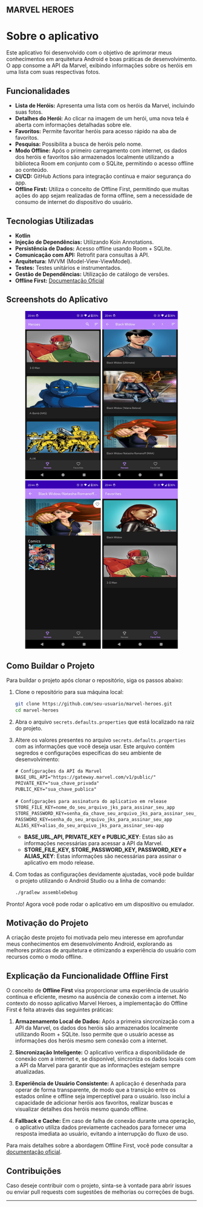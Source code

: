 ## MARVEL HEROES

# Sobre o aplicativo

Este aplicativo foi desenvolvido com o objetivo de aprimorar meus conhecimentos em arquitetura
Android e boas práticas de desenvolvimento. O app consome a API da Marvel, exibindo informações
sobre os heróis em uma lista com suas respectivas fotos.

## Funcionalidades

* **Lista de Heróis:** Apresenta uma lista com os heróis da Marvel, incluindo suas fotos.
* **Detalhes do Herói:** Ao clicar na imagem de um herói, uma nova tela é aberta com informações
  detalhadas sobre ele.
* **Favoritos:** Permite favoritar heróis para acesso rápido na aba de favoritos.
* **Pesquisa:** Possibilita a busca de heróis pelo nome.
* **Modo Offline:** Após o primeiro carregamento com internet, os dados dos heróis e favoritos são
  armazenados localmente utilizando a biblioteca Room em conjunto com o SQLite, permitindo o acesso
  offline ao conteúdo.
* **CI/CD:** GitHub Actions para integração contínua e maior segurança do app.
* **Offline First:** Utiliza o conceito de Offline First, permitindo que muitas ações do app sejam
  realizadas de forma offline, sem a necessidade de consumo de internet do dispositivo do usuário.

## Tecnologias Utilizadas

* **Kotlin**
* **Injeção de Dependências:** Utilizando Koin Annotations.
* **Persistência de Dados:** Acesso offline usando Room + SQLite.
* **Comunicação com API:** Retrofit para consultas à API.
* **Arquitetura:** MVVM (Model-View-ViewModel).
* **Testes:** Testes unitários e instrumentados.
* **Gestão de Dependências:** Utilização de catálogo de versões.
* **Offline First:** [Documentação Oficial](https://developer.android.com/topic/architecture/data-layer/offline-first)

## Screenshots do Aplicativo

<p align="center">
    <img src="imgs/first.jpeg" title="Tela inicial do app" width="200"/>
    <img src="imgs/second.jpeg" title="Filtrando heróis por nome" width="200"/>
    <img src="imgs/third.jpeg" title="Detalhes do herói selecionado" width="200"/>
    <img src="imgs/four.jpeg" title="Tela de heróis favoritados" width="200"/>
</p>

## Como Buildar o Projeto

Para buildar o projeto após clonar o repositório, siga os passos abaixo:

1. Clone o repositório para sua máquina local:
    ```bash
    git clone https://github.com/seu-usuario/marvel-heroes.git
    cd marvel-heroes
    ```

2. Abra o arquivo `secrets.defaults.properties` que está localizado na raiz do projeto.

3. Altere os valores presentes no arquivo `secrets.defaults.properties` com as informações que você
   deseja usar. Este arquivo contém segredos e configurações específicas do seu ambiente de
   desenvolvimento:

    ```properties
    # Configurações da API da Marvel
    BASE_URL_API="https://gateway.marvel.com/v1/public/"
    PRIVATE_KEY="sua_chave_privada"
    PUBLIC_KEY="sua_chave_publica"

    # Configurações para assinatura do aplicativo em release
    STORE_FILE_KEY=nome_do_seu_arquivo_jks_para_assinar_seu_app
    STORE_PASSWORD_KEY=senha_da_chave_seu_arquivo_jks_para_assinar_seu_app
    PASSWORD_KEY=senha_do_seu_arquivo_jks_para_assinar_seu_app
    ALIAS_KEY=alias_do_seu_arquivo_jks_para_assinar_seu-app
    ```

    - **BASE_URL_API, PRIVATE_KEY e PUBLIC_KEY**: Estas são as informações necessárias para acessar
      a API da Marvel.
    - **STORE_FILE_KEY, STORE_PASSWORD_KEY, PASSWORD_KEY e ALIAS_KEY**: Estas informações são
      necessárias para assinar o aplicativo em modo release.

4. Com todas as configurações devidamente ajustadas, você pode buildar o projeto utilizando o
   Android Studio ou a linha de comando:
    ```bash
    ./gradlew assembleDebug
    ```

Pronto! Agora você pode rodar o aplicativo em um dispositivo ou emulador.

## Motivação do Projeto

A criação deste projeto foi motivada pelo meu interesse em aprofundar meus conhecimentos em
desenvolvimento Android, explorando as melhores práticas de arquitetura e otimizando a experiência
do usuário com recursos como o modo offline.

## Explicação da Funcionalidade Offline First

O conceito de **Offline First** visa proporcionar uma experiência de usuário contínua e eficiente,
mesmo na ausência de conexão com a internet. No contexto do nosso aplicativo Marvel Heroes, a
implementação do Offline First é feita através das seguintes práticas:

1. **Armazenamento Local de Dados:** Após a primeira sincronização com a API da Marvel, os dados dos
   heróis são armazenados localmente utilizando Room + SQLite. Isso permite que o usuário acesse as
   informações dos heróis mesmo sem conexão com a internet.

2. **Sincronização Inteligente:** O aplicativo verifica a disponibilidade de conexão com a internet
   e, se disponível, sincroniza os dados locais com a API da Marvel para garantir que as informações
   estejam sempre atualizadas.

3. **Experiência de Usuário Consistente:** A aplicação é desenhada para operar de forma
   transparente, de modo que a transição entre os estados online e offline seja imperceptível para o
   usuário. Isso inclui a capacidade de adicionar heróis aos favoritos, realizar buscas e visualizar
   detalhes dos heróis mesmo quando offline.

4. **Fallback e Cache:** Em caso de falha de conexão durante uma operação, o aplicativo utiliza
   dados previamente cacheados para fornecer uma resposta imediata ao usuário, evitando a
   interrupção do fluxo de uso.

Para mais detalhes sobre a abordagem Offline First, você pode consultar
a [documentação oficial](https://developer.android.com/topic/architecture/data-layer/offline-first).

## Contribuições

Caso deseje contribuir com o projeto, sinta-se à vontade para abrir issues ou enviar pull requests
com sugestões de melhorias ou correções de bugs.

---